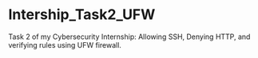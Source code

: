 # Intership_Task2_UFW
Task 2 of my Cybersecurity Internship: Allowing SSH, Denying HTTP, and verifying rules using UFW firewall.
